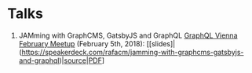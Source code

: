 # Talks

1. JAMming with GraphCMS, GatsbyJS and GraphQL [GraphQL Vienna February Meetup](https://www.meetup.com/GraphQL-Vienna/events/245911090/) (February 5th, 2018): [[slides]|(https://speakerdeck.com/rafacm/jamming-with-graphcms-gatsbyjs-and-graphql)|[source](2018-02-05-graphql-vienna-jamming-with-graphcms-gatsbyjs-and-graphql/)|[PDF](2018-02-05-graphql-vienna-jamming-with-graphcms-gatsbyjs-and-graphql/graphql-vienna-jamming-with-graphcms-gatsbyjs-and-graphql.pdf)]
